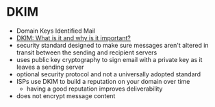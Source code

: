 # DKIM

- Domain Keys Identified Mail
- [DKIM: What is it and why is it important?](https://postmarkapp.com/guides/dkim#:~:text=DKIM%20(DomainKeys%20Identified%20Mail)%20is,it%20leaves%20a%20sending%20server.)
- security standard designed to make sure messages aren't altered in transit between the sending and recipient servers
- uses public key cryptography to sign email with a private key as it leaves a sending server
- optional security protocol and not a universally adopted standard
- ISPs use DKIM to build a reputation on your domain over time
  - having a good reputation improves deliverability
- does not encrypt message content

